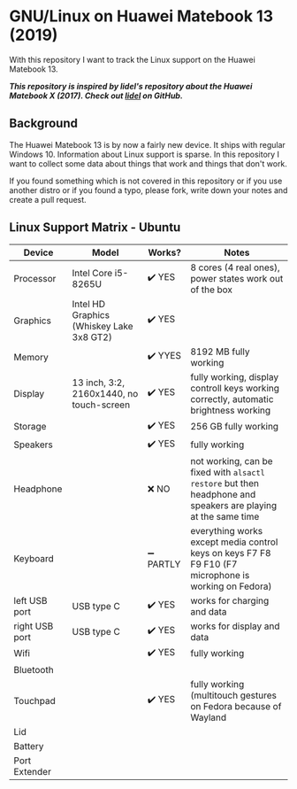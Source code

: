 # GNU/Linux on Huawei Matebook 13 (2019)
With this repository I want to track the Linux support on the Huawei Matebook 13.

***This repository is inspired by lidel's repository about the Huawei Matebook X (2017). Check out [lidel](https://github.com/lidel/linux-on-huawei-matebook-x-2017) on GitHub.***

## Background
The Huawei Matebook 13 is by now a fairly new device. It ships with regular Windows 10. Information about Linux support is sparse. In this repository I want to collect some data about things that work and things that don't work. 

If you found something which is not covered in this repository or if you use another distro or if you found a typo, please fork, write down your notes and create a pull request.

## Linux Support Matrix - Ubuntu
|Device|Model|Works?|Notes|
|------|-----|------|-----|
|Processor|Intel Core i5-8265U|✔️  YES|8 cores (4 real ones), power states work out of the box|
|Graphics|Intel HD Graphics (Whiskey Lake 3x8 GT2)|✔️  YES||
|Memory||✔️  YYES|8192 MB fully working|
|Display|13 inch, 3:2, 2160x1440, no touch-screen|✔️  YES|fully working, display controll keys working correctly, automatic brightness working|
|Storage||✔️  YES|256 GB fully working|
|Speakers||✔️  YES|fully working|
|Headphone||❌  NO|not working, can be fixed with `alsactl restore` but then headphone and speakers are playing at the same time|
|Keyboard||➖  PARTLY|everything works except media control keys on keys F7 F8 F9 F10 (F7 microphone is working on Fedora)|
|left USB port|USB type C|✔️  YES|works for charging and data|
|right USB port|USB type C|✔️  YES|works for display and data|
|Wifi||✔️  YES|fully working|
|Bluetooth||||
|Touchpad||✔️  YES|fully working (multitouch gestures on Fedora because of Wayland|
|Lid||||
|Battery||||
|Port Extender||||

